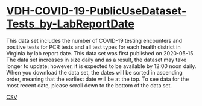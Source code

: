 # [VDH-COVID-19-PublicUseDataset-Tests_by-LabReportDate](https://data.virginia.gov/Government/VDH-COVID-19-PublicUseDataset-Tests_by-LabReportDa/3u5k-c2gr)  

This data set includes the number of COVID-19 testing encounters and positive tests for PCR tests and all test types for each health district in Virginia by lab report date. This data set was first published on 2020-05-15. The data set increases in size daily and as a result, the dataset may take longer to update; however, it is expected to be available by 12:00 noon daily. When you download the data set, the dates will be sorted in ascending order, meaning that the earliest date will be at the top. To see data for the most recent date, please scroll down to the bottom of the data set.


[CSV](https://data.virginia.gov/api/views/3u5k-c2gr/rows.csv?accessType=DOWNLOAD)  